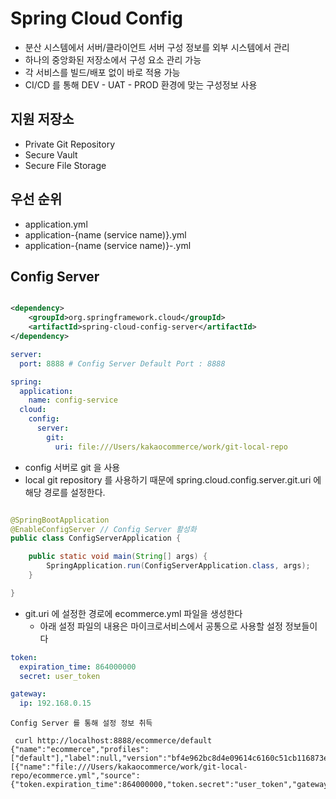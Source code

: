 # Spring Cloud Config

- 분산 시스템에서 서버/클라이언트 서버 구성 정보를 외부 시스템에서 관리
- 하나의 중앙화된 저장소에서 구성 요소 관리 가능
- 각 서비스를 빌드/배포 없이 바로 적용 가능
- CI/CD 를 통해 DEV - UAT - PROD 환경에 맞는 구성정보 사용

## 지원 저장소

- Private Git Repository
- Secure Vault
- Secure File Storage

## 우선 순위

- application.yml
- application-{name (service name)}.yml
- application-{name (service name)}-<profile>.yml

## Config Server

```xml

<dependency>
    <groupId>org.springframework.cloud</groupId>
    <artifactId>spring-cloud-config-server</artifactId>
</dependency>
```

```yaml
server:
  port: 8888 # Config Server Default Port : 8888

spring:
  application:
    name: config-service
  cloud:
    config:
      server:
        git:
          uri: file:///Users/kakaocommerce/work/git-local-repo
```

- config 서버로 git 을 사용
- local git repository 를 사용하기 때문에 spring.cloud.config.server.git.uri 에 해당 경로를 설정한다.

```java

@SpringBootApplication
@EnableConfigServer // Config Server 활성화
public class ConfigServerApplication {

	public static void main(String[] args) {
		SpringApplication.run(ConfigServerApplication.class, args);
	}

}
```

- git.uri 에 설정한 경로에 ecommerce.yml 파일을 생성한다
    - 아래 설정 파일의 내용은 마이크로서비스에서 공통으로 사용할 설정 정보들이다

```yaml
token:
  expiration_time: 864000000
  secret: user_token

gateway:
  ip: 192.168.0.15
```

`Config Server 를 통해 설정 정보 취득`

```shell
 curl http://localhost:8888/ecommerce/default
{"name":"ecommerce","profiles":["default"],"label":null,"version":"bf4e962bc8d4e09614c6160c51cb116873ea9107","state":null,"propertySources":[{"name":"file:///Users/kakaocommerce/work/git-local-repo/ecommerce.yml","source":{"token.expiration_time":864000000,"token.secret":"user_token","gateway.ip":"192.168.0.15"}}]}%
```